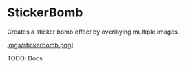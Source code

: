 # StickerBomb

Creates a sticker bomb effect by overlaying multiple images.

[imgs/stickerbomb.png](imgs/stickerbomb.png)]

TODO: Docs



